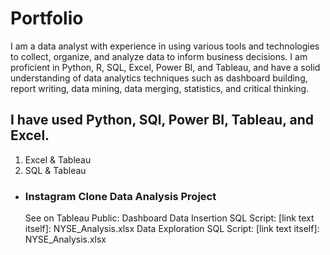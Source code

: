 # Portfolio
I am a data analyst with experience in using various tools and technologies to collect, organize, and analyze data to inform business decisions. I am proficient in Python, R, SQL, Excel, Power BI, and Tableau, and have a solid understanding of data analytics techniques such as dashboard building, report writing, data mining, data merging, statistics, and critical thinking.

## I have used Python, SQl, Power BI, Tableau, and Excel. 

1. Excel & Tableau
2. SQL & Tableau
  * ### Instagram Clone Data Analysis Project
    See on Tableau Public: Dashboard
    Data Insertion SQL Script: [link text itself]: NYSE_Analysis.xlsx
    Data Exploration SQL Script: [link text itself]: NYSE_Analysis.xlsx
